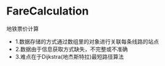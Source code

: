 # FareCalculation
地铁票价计算

- 1.数据存储的方式通过数组里的对象进行关联每条线路的站点
- 2.数据由于信息获取方式缺失，不完整或不准确
- 3.难点在于Dijkstra(地杰斯特拉)最短路径算法

